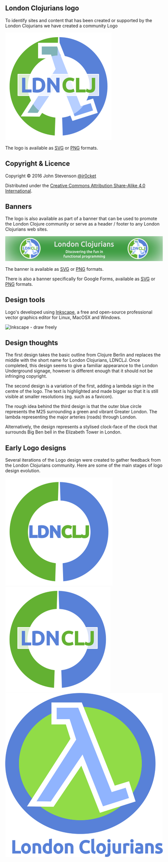 ## London Clojurians logo

To identify sites and content that has been created or supported by the London Clojurians we have created a community Logo

![London Clojurians logo](london-clojurians-logo.png)

The logo is available as [SVG](https://github.com/jr0cket/london-clojurians-logo/raw/master/london-clojurians-logo.svg) or [PNG](https://github.com/jr0cket/london-clojurians-logo/raw/master/london-clojurians-logo.png) formats.


## Copyright & Licence

Copyright © 2016 John Stevenson [@jr0cket](https://twitter.com/jr0cket)

Distributed under the [Creative Commons Attribution Share-Alike 4.0 International](https://creativecommons.org).


## Banners

The logo is also available as part of a banner that can be used to promote the London Clojure community or serve as a header / footer to any London Clojurians web sites.

![London Clojurians logo](banners/london-clojurians-banner-new.png)

The banner is available as [SVG](https://github.com/jr0cket/london-clojurians-logo/blob/master/banners/london-clojurians-banner-new.svg) or [PNG](https://github.com/jr0cket/london-clojurians-logo/blob/master/banners/london-clojurians-banner-new.png) formats.

There is also a banner specifically for Google Forms, available as [SVG](https://github.com/jr0cket/london-clojurians-logo/raw/master/banners/london-clojurians-banner-lambda-google-form.png) or [PNG](https://github.com/jr0cket/london-clojurians-logo/raw/master/banners/london-clojurians-banner-lambda-google-form.png) formats.


## Design tools

Logo's developed using [Inkscape](https://inkscape.org/), a free and open-source professional vector graphics editor for Linux, MacOSX and Windows.

![Inkscape - draw freely](https://media.inkscape.org/static/images/inkscape-logo.svg)


## Design thoughts

The first design takes the basic outline from Clojure Berlin and replaces the middle with the short name for London Clojurians, LDNCLJ.  Once completed, this design seems to give a familiar appearance to the London Underground signage, however is different enough that it should not be infringing copyright.

The second design is a variation of the first, adding a lambda sign in the centre of the logo.  The text is highlighted and made bigger so that it is still visible at smaller resolutions (eg. such as a favicon).

The rough idea behind the third design is that the outer blue circle represents the M25 surrounding a green and vibrant Greater London.  The lambda representing the major arteries (roads) through London.

Alternatively, the design represents a stylised clock-face of the clock that surrounds Big Ben bell in the Elizabeth Tower in London.


## Early Logo designs

Several iterations of the Logo design were created to gather feedback from the London Clojurians community.  Here are some of the main stages of logo design evolution.

![London Clojurians logo](design-evolution/london-clojurians-text-jr0cket.png)
![London Clojurians logo](design-evolution/london-clojurians-text-highlight-jr0cket.png)
![London Clojurians logo](design-evolution/london-clojurians-logo-jr0cket.png)
